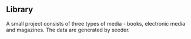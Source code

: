 ## Library

A small project consists of three types of media - books, electronic media and magazines. The data are generated by seeder.
